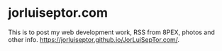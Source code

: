 # jorluiseptor.com
This is to post my web development work, RSS from 8PEX, photos and other info. https://jorluiseptor.github.io/JorLuiSepTor.com/. 
